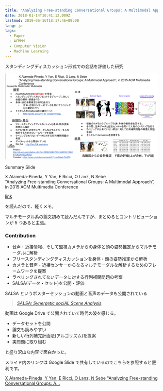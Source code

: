 ```yaml
---
title: "Analyzing Free-standing Conversational Groups: A Multimodal Approach (ACMMM15) を読んだ"
date: 2018-01-14T10:41:12.009Z
lastmod: 2019-06-16T18:17:46+09:00
lang: ja
tags:
  - Paper
  - ACMMM
  - Computer Vision
  - Machine Learning
---
```


スタンディングディスカッション形式での会話を評価した研究

![image](/posts/2018-01-14/images/1.png)

Summary Slide

X Alameda-Pineda, Y Yan, E Ricci, O Lanz, N Sebe  
“Analyzing Free-standing Conversational Groups: A Multimodal Approach”, in 2015 ACM Multimedia Conference

[link](http://xavirema.eu/wp-content/papercite-data/pdf/Alameda-ACMMM-2015.pdf)

を読んだので、軽くメモ。

マルチモーダル系の論文初めて読んだんですが、まとめるとコントリビューションが 5 つあると主張。

### Contribution

- 音声・近接情報、そして監視カメラからの身体と頭の姿勢推定からマルチモーダルに解析
- フリースタンディングディスカッションを身体・頭の姿勢推定から解析
- カメラと音声・近接センサーからなるマルチモーダルな解析するためのフレームワークを提案
- ラベリングされてないデータに対する行列補間問題の考案
- SALSA(データ・セット)を公開・評価

SALSA というポスターセッションの動画と音声のデータも公開されている

> [_SALSA: Synergetic sociAL Scene Analysis_](http://tev.fbk.eu/salsa)

動画は Google Drive で公開されていて時代の波を感じる。

- データセットを公開
- 論文も読みやすい
- 新しい行列補完計画法(アルゴリズム)を提案
- 実問題に取り組む

と盛り沢山な内容で面白かった。

スライド内のリンクは Google Slide で共有しているのでこちらを参照すると便利です。

[X Alameda-Pineda, Y Yan, E Ricci, O Lanz, N Sebe &#34;Analyzing Free-standing Conversational Groups: A…](https://docs.google.com/presentation/d/1G6zfzV4jIm7qj4LkHkm3Gk_qHEml0SWZExkNuqw0ef8/embed?start=true&loop=true&delayms=1000&slide=id.g1502801dfc_2_6)

